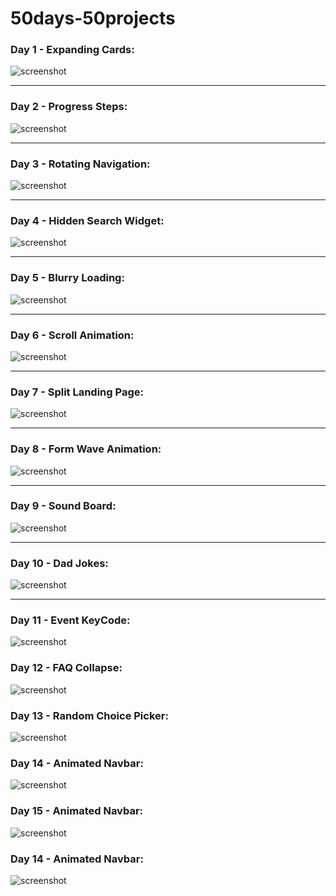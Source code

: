 # 50days-50projects

### Day 1 - Expanding Cards:
![screenshot](images/Day1-Expanding%20Cards.png)

<hr>

### Day 2 - Progress Steps:
   ![screenshot](images/Day2-Progress%20Steps.png)

<hr>

### Day 3 - Rotating Navigation:
![screenshot](images/Day3-Rotating%20Nav.png)

<hr>

### Day 4 - Hidden Search Widget:
![screenshot](images/Day4-HiddenSearchWidget.png)

<hr>

### Day 5 - Blurry Loading:
![screenshot](images/Day5-BlurryLoading.png)

<hr>

### Day 6 - Scroll Animation:
![screenshot](images/Day6-ScrollAnimation.png)

<hr>

### Day 7 - Split Landing Page:
![screenshot](images/Day7-SplitLandingPage.png)

<hr>

### Day 8 - Form Wave Animation:
![screenshot](images/Day8-FromWaveAnimation.png)

<hr>

### Day 9 - Sound Board:
![screenshot](images/Day9-SoundBoard.png)

<hr>

### Day 10 - Dad Jokes:
![screenshot](images/Day10-DadJokes.png)

<hr>

### Day 11 - Event KeyCode:
![screenshot](images/Day11-EventKeyCode.png)

### Day 12 - FAQ Collapse:
![screenshot](images/Day12-FAQcollapse.png)

### Day 13 - Random Choice Picker:
![screenshot](images/Day13-RandomPicker.png)

### Day 14 - Animated Navbar:
![screenshot](images/Day14-Animated%20Nav.png)


### Day 15 - Animated Navbar:
![screenshot](images/Day15-IncrementingCounter.png)


### Day 14 - Animated Navbar:
![screenshot](images)